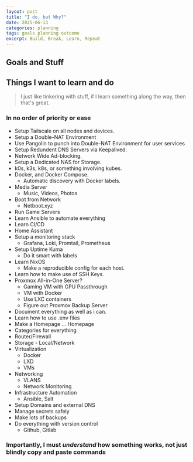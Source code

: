 ```yaml
---
layout: post
title: "I do, but Why?"
date: 2025-06-13
categories: planning
tags: goals planning outcome
excerpt: Build, Break, Learn, Repeat
---
```


## Goals and Stuff

## Things I want to learn and do  

> I just like tinkering with stuff, if I learn something along the    way, then that's great.  

### In no order of priority or ease

- Setup Tailscale on all nodes and devices.
- Setup a Double-NAT Environment
- Use Pangolin to punch into Double-NAT Environment for user services  
- Setup Redundent DNS Servers via Keepalived.
- Network Wide Ad-blocking.
- Setup a Dedicated NAS for Storage.
- k0s, k3s, k8s, or something involving kubes.
- Docker, and Docker Compose.
  - Automatic discovery with Docker labels.
- Media Server
  - Music, Videos, Photos
- Boot from Network
  - Netboot.xyz
- Run Game Servers
- Learn Ansible to automate everything
- Learn CI/CD
- Home Assistant
- Setup a monitoring stack
  - Grafana, Loki, Promtail, Prometheus
- Setup Uptime Kuma
  - Do it smart with labels
- Learn NixOS
  - Make a reproducible config for each host.
- Learn how to make use of SSH Keys.
- Proxmox All-in-One Server?
  - Gaming VM with GPU Passthrough
  - VM with Docker
  - Use LXC containers
  - Figure out Proxmox Backup Server
- Document everything as well as i can.
- Learn how to use .env files
- Make a Homepage ... Homepage  
- Categories for everything
- Router/Firewall
- Storage - Local/Network
- Virtualization
  - Docker
  - LXD
  - VMs
- Networking
  - VLANS
  - Network Monitoring
- Infrastructure Automation
  - Ansible, Salt
- Setup Domains and external DNS
- Manage secrets safely
- Make lots of backups
- Do everything with version control
  - Github, Gitlab
  
### Importantly, I must _*understand*_ how something works, not just blindly copy and paste commands  
